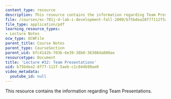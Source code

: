 ```yaml
---
content_type: resource
description: This resource contains the information regarding Team Presentations.
file: /courses/ec-701j-d-lab-i-development-fall-2009/b75bdea28f77112f5aebc1c844b90ae0_MITEC_701JF09_lec32_nb.pdf
file_type: application/pdf
learning_resource_types:
- Lecture Notes
ocw_type: OCWFile
parent_title: Course Notes
parent_type: CourseSection
parent_uid: bfc4142b-703b-6e39-38b0-36308da800ae
resourcetype: Document
title: 'Lecture #32: Team Presentations'
uid: b75bdea2-8f77-112f-5aeb-c1c844b90ae0
video_metadata:
  youtube_id: null
---
```

This resource contains the information regarding Team Presentations.

